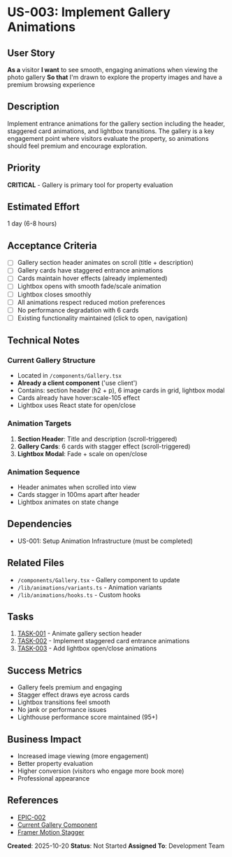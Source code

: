 # US-003: Implement Gallery Animations

## User Story
**As a** visitor
**I want** to see smooth, engaging animations when viewing the photo gallery
**So that** I'm drawn to explore the property images and have a premium browsing experience

## Description
Implement entrance animations for the gallery section including the header, staggered card animations, and lightbox transitions. The gallery is a key engagement point where visitors evaluate the property, so animations should feel premium and encourage exploration.

## Priority
**CRITICAL** - Gallery is primary tool for property evaluation

## Estimated Effort
1 day (6-8 hours)

## Acceptance Criteria
- [ ] Gallery section header animates on scroll (title + description)
- [ ] Gallery cards have staggered entrance animations
- [ ] Cards maintain hover effects (already implemented)
- [ ] Lightbox opens with smooth fade/scale animation
- [ ] Lightbox closes smoothly
- [ ] All animations respect reduced motion preferences
- [ ] No performance degradation with 6 cards
- [ ] Existing functionality maintained (click to open, navigation)

## Technical Notes

### Current Gallery Structure
- Located in `/components/Gallery.tsx`
- **Already a client component** ('use client')
- Contains: section header (h2 + p), 6 image cards in grid, lightbox modal
- Cards already have hover:scale-105 effect
- Lightbox uses React state for open/close

### Animation Targets
1. **Section Header**: Title and description (scroll-triggered)
2. **Gallery Cards**: 6 cards with stagger effect (scroll-triggered)
3. **Lightbox Modal**: Fade + scale on open/close

### Animation Sequence
- Header animates when scrolled into view
- Cards stagger in 100ms apart after header
- Lightbox animates on state change

## Dependencies
- US-001: Setup Animation Infrastructure (must be completed)

## Related Files
- `/components/Gallery.tsx` - Gallery component to update
- `/lib/animations/variants.ts` - Animation variants
- `/lib/animations/hooks.ts` - Custom hooks

## Tasks
1. [TASK-001](./tasks/TASK-001.md) - Animate gallery section header
2. [TASK-002](./tasks/TASK-002.md) - Implement staggered card entrance animations
3. [TASK-003](./tasks/TASK-003.md) - Add lightbox open/close animations

## Success Metrics
- Gallery feels premium and engaging
- Stagger effect draws eye across cards
- Lightbox transitions feel smooth
- No jank or performance issues
- Lighthouse performance score maintained (95+)

## Business Impact
- Increased image viewing (more engagement)
- Better property evaluation
- Higher conversion (visitors who engage more book more)
- Professional appearance

## References
- [EPIC-002](../epic.md)
- [Current Gallery Component](../../../../components/Gallery.tsx)
- [Framer Motion Stagger](https://www.framer.com/motion/transition/##orchestration)

**Created**: 2025-10-20
**Status**: Not Started
**Assigned To**: Development Team
